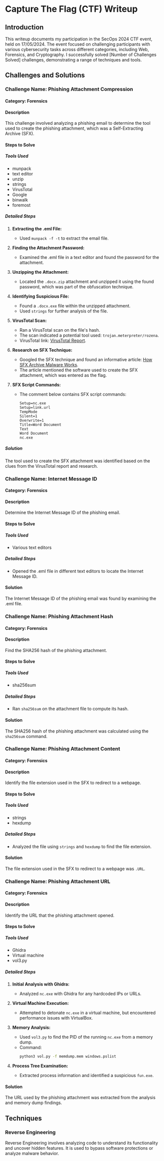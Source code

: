 # Capture The Flag (CTF) Writeup

## Introduction

This writeup documents my participation in the SecOps 2024 CTF event, held on 17/05/2024. The event focused on challenging participants with various cybersecurity tasks across different categories, including Web, Forensics, and Cryptography. I successfully solved [Number of Challenges Solved] challenges, demonstrating a range of techniques and tools.

## Challenges and Solutions

### Challenge Name: Phishing Attachment Compression

#### Category: Forensics

#### Description
This challenge involved analyzing a phishing email to determine the tool used to create the phishing attachment, which was a Self-Extracting Archive (SFX).

#### Steps to Solve

##### Tools Used
- munpack
- text editor
- unzip
- strings
- VirusTotal
- Google
- binwalk
- foremost

##### Detailed Steps

1. **Extracting the .eml File:**
   - Used `munpack -f -t` to extract the email file.

2. **Finding the Attachment Password:**
   - Examined the .eml file in a text editor and found the password for the attachment.

3. **Unzipping the Attachment:**
   - Located the `.docx.zip` attachment and unzipped it using the found password, which was part of the obfuscation technique.

4. **Identifying Suspicious File:**
   - Found a `.docx.exe` file within the unzipped attachment.
   - Used `strings` for further analysis of the file.

5. **VirusTotal Scan:**
   - Ran a VirusTotal scan on the file's hash.
   - The scan indicated a potential tool used: `trojan.meterpreter/rozena`.
   - VirusTotal link: [VirusTotal Report](https://www.virustotal.com/gui/file/eac27ea606e7f61b9c1a0467212b1adcfe01041dc8885a5d3220509b9b812824).

6. **Research on SFX Technique:**
   - Googled the SFX technique and found an informative article: [How SFX Archive Malware Works](https://medium.com/@drthkol478/how-sfx-archive-malware-works-ecb95d280841).
   - The article mentioned the software used to create the SFX attachment, which was entered as the flag.

7. **SFX Script Commands:**
   - The comment below contains SFX script commands:
     ```
     Setup=nc.exe
     Setup=link.url
     TempMode
     Silent=1
     Overwrite=1
     Title=Word Document
     Text
     Word Document
     nc.exe
     ```

##### Solution
The tool used to create the SFX attachment was identified based on the clues from the VirusTotal report and research.

### Challenge Name: Internet Message ID

#### Category: Forensics

#### Description
Determine the Internet Message ID of the phishing email.

#### Steps to Solve

##### Tools Used
- Various text editors

##### Detailed Steps
- Opened the .eml file in different text editors to locate the Internet Message ID.

#### Solution
The Internet Message ID of the phishing email was found by examining the .eml file.

### Challenge Name: Phishing Attachment Hash

#### Category: Forensics

#### Description
Find the SHA256 hash of the phishing attachment.

#### Steps to Solve

##### Tools Used
- sha256sum

##### Detailed Steps
- Ran `sha256sum` on the attachment file to compute its hash.

#### Solution
The SHA256 hash of the phishing attachment was calculated using the `sha256sum` command.

### Challenge Name: Phishing Attachment Content

#### Category: Forensics

#### Description
Identify the file extension used in the SFX to redirect to a webpage.

#### Steps to Solve

##### Tools Used
- strings
- hexdump

##### Detailed Steps
- Analyzed the file using `strings` and `hexdump` to find the file extension.

#### Solution
The file extension used in the SFX to redirect to a webpage was `.URL`.

### Challenge Name: Phishing Attachment URL

#### Category: Forensics

#### Description
Identify the URL that the phishing attachment opened.

#### Steps to Solve

##### Tools Used
- Ghidra
- Virtual machine
- vol3.py

##### Detailed Steps

1. **Initial Analysis with Ghidra:**
   - Analyzed `nc.exe` with Ghidra for any hardcoded IPs or URLs.

2. **Virtual Machine Execution:**
   - Attempted to detonate `nc.exe` in a virtual machine, but encountered performance issues with VirtualBox.

3. **Memory Analysis:**
   - Used `vol3.py` to find the PID of the running `nc.exe` from a memory dump.
   - Command:
     ```bash
     python3 vol.py -f memdump.mem windows.pslist
     ```

4. **Process Tree Examination:**
   - Extracted process information and identified a suspicious `fun.exe`.

#### Solution
The URL used by the phishing attachment was extracted from the analysis and memory dump findings.

## Techniques

### Reverse Engineering
Reverse Engineering involves analyzing code to understand its functionality and uncover hidden features. It is used to bypass software protections or analyze malware behavior.
